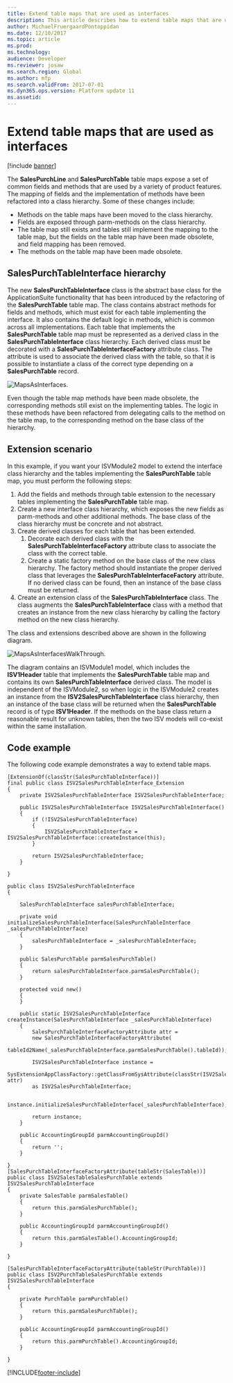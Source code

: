 ```yaml
---
title: Extend table maps that are used as interfaces
description: This article describes how to extend table maps that are used as interfaces.
author: MichaelFruergaardPontoppidan
ms.date: 12/10/2017
ms.topic: article
ms.prod: 
ms.technology: 
audience: Developer
ms.reviewer: josaw
ms.search.region: Global
ms.author: mfp
ms.search.validFrom: 2017-07-01
ms.dyn365.ops.version: Platform update 11
ms.assetid: 
---
```


# Extend table maps that are used as interfaces

[!include [banner](../includes/banner.md)]

The **SalesPurchLine** and **SalesPurchTable** table maps expose a set of common fields and methods that are used by a variety of product features. The mapping of fields and the implementation of methods have been refactored into a class hierarchy. Some of these changes include:
- Methods on the table maps have been moved to the class hierarchy.
- Fields are exposed through parm-methods on the class hierarchy.
- The table map still exists and tables still implement the mapping to the table map, but the fields on the table map have been made obsolete, and field mapping has been removed.
- The methods on the table map have been made obsolete.

## SalesPurchTableInterface hierarchy

The new **SalesPurchTableInterface** class is the abstract base class for the ApplicationSuite functionality that has been introduced by the refactoring of the **SalesPurchTable** table map. The class contains abstract methods for fields and methods, which must exist for each table implementing the interface. It also contains the default logic in methods, which is common across all implementations. Each table that implements the **SalesPurchTable** table map must be represented as a derived class in the **SalesPurchTableInterface** class hierarchy. Each derived class must be decorated with a **SalesPurchTableInterfaceFactory** attribute class. The attribute is used to associate the derived class with the table, so that it is possible to instantiate a class of the correct type depending on a **SalesPurchTable** record.

![MapsAsInterfaces.](media/MapsAsInterfaces1.png)

Even though the table map methods have been made obsolete, the corresponding methods still exist on the implementing tables. The logic in these methods have been refactored from delegating calls to the method on the table map, to the corresponding method on the base class of the hierarchy.

## Extension scenario

In this example, if you want your ISVModule2 model to extend the interface class hierarchy and the tables implementing the **SalesPurchTable** table map, you must perform the following steps:
1. Add the fields and methods through table extension to the necessary tables implementing the **SalesPurchTable** table map.
2. Create a new interface class hierarchy, which exposes the new fields as parm-methods and other additional methods. The base class of the class hierarchy must be concrete and not abstract.
3. Create derived classes for each table that has been extended.
    1. Decorate each derived class with the **SalesPurchTableInterfaceFactory** attribute class to associate the class with the correct table.
    2. Create a static factory method on the base class of the new class hierarchy. The factory method should instantiate the proper derived class that leverages the **SalesPurchTableInterfaceFactory** attribute. If no derived class can be found, then an instance of the base class must be returned.
4. Create an extension class of the **SalesPurchTableInterface** class. The class augments the **SalesPurchTableInterface** class with a method that creates an instance from the new class hierarchy by calling the factory method on the new class hierarchy.
	
The class and extensions described above are shown in the following diagram.

![MapsAsInterfacesWalkThrough.](media/MapsAsInterfaces2.png)

The diagram contains an ISVModule1 model, which includes the **ISV1Header** table that implements the **SalesPurchTable** table map and contains its own **SalesPurchTableInterface** derived class. The model is independent of the ISVModule2, so when logic in the ISVModule2 creates an instance from the **ISV2SalesPurchTableInterface** class hierarchy, then an instance of the base class will be returned when the **SalesPurchTable** record is of type **ISV1Header**. If the methods on the base class return a reasonable result for unknown tables, then the two ISV models will co-exist within the same installation.

## Code example

The following code example demonstrates a way to extend table maps.

```xpp
[ExtensionOf(classStr(SalesPurchTableInterface))]
final public class ISV2SalesPurchTableInterface_Extension
{
    private ISV2SalesPurchTableInterface ISV2SalesPurchTableInterface;

    public ISV2SalesPurchTableInterface ISV2SalesPurchTableInterface()
    {
        if (!ISV2SalesPurchTableInterface)
        {
            ISV2SalesPurchTableInterface = ISV2SalesPurchTableInterface::createInstance(this);
        }

        return ISV2SalesPurchTableInterface;
    }

}

public class ISV2SalesPurchTableInterface
{

    SalesPurchTableInterface salesPurchTableInterface;

    private void initializeSalesPurchTableInterface(SalesPurchTableInterface _salesPurchTableInterface)
    {
        salesPurchTableInterface = _salesPurchTableInterface;
    }

    public SalesPurchTable parmSalesPurchTable()
    {
        return salesPurchTableInterface.parmSalesPurchTable();
    }

    protected void new()
    {
    }

    public static ISV2SalesPurchTableInterface createInstance(SalesPurchTableInterface _salesPurchTableInterface)
    {
        SalesPurchTableInterfaceFactoryAttribute attr = 
		new SalesPurchTableInterfaceFactoryAttribute(
			tableId2Name(_salesPurchTableInterface.parmSalesPurchTable().tableId));
        
        ISV2SalesPurchTableInterface instance = 
		SysExtensionAppClassFactory::getClassFromSysAttribute(classStr(ISV2SalesPurchTableInterface), attr) 
		as ISV2SalesPurchTableInterface;

        instance.initializeSalesPurchTableInterface(_salesPurchTableInterface);

        return instance;
    }

    public AccountingGroupId parmAccountingGroupId()
    {
        return '';
    }

}
[SalesPurchTableInterfaceFactoryAttribute(tableStr(SalesTable))]
public class ISV2SalesTableSalesPurchTable extends ISV2SalesPurchTableInterface
{
    private SalesTable parmSalesTable()
    {
        return this.parmSalesPurchTable();
    }

    public AccountingGroupId parmAccountingGroupId()
    {
        return this.parmSalesTable().AccountingGroupId;
    }

}

[SalesPurchTableInterfaceFactoryAttribute(tableStr(PurchTable))]
public class ISV2PurchTableSalesPurchTable extends ISV2SalesPurchTableInterface
{

    private PurchTable parmPurchTable()
    {
        return this.parmSalesPurchTable();
    }

    public AccountingGroupId parmAccountingGroupId()
    {
        return this.parmPurchTable().AccountingGroupId;
    }

}
```



[!INCLUDE[footer-include](../../../includes/footer-banner.md)]
